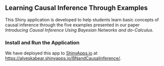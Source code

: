 ## Learning Causal Inference Through Examples
This Shiny application is developed to help students learn basic concepts of causal inference through the five examples presented in our paper 
*Introducing Causal Inference Using Bayesian Networks and *do*-Calculus*. 
### Install and Run the Application 
We have deployed this app to [ShinyApps.io](https://www.shinyapps.io) at <a href="https://alyeskabear.shinyapps.io/BNandCausalinference/" target="_blank">https://alyeskabear.shinyapps.io/BNandCausalinference/</a>.
